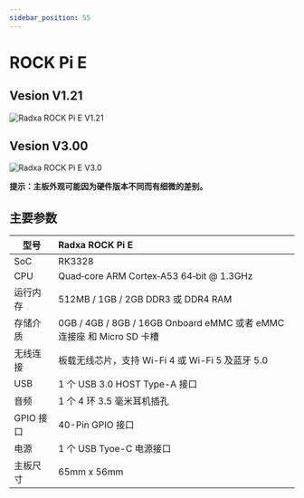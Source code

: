 ```yaml
---
sidebar_position: 55
---
```


# ROCK Pi E

## Vesion V1.21

![Radxa ROCK Pi E V1.21](/img/rockpi/pie/marked_rock_pi_e_v1210.webp)

## Vesion V3.00

![Radxa ROCK Pi E V3.0](/img/rockpi/pie/marked_rock_pi_e_v3000.webp)

**提示：主板外观可能因为硬件版本不同而有细微的差别。**

## 主要参数

| 型号     | Radxa ROCK Pi E                                                                                                    |
| -------- | :---------------------------------------------------------------------------------------------------------------- |
| SoC      | RK3328                                                                                                           |
| CPU      | Quad‑core ARM Cortex‑A53 64‑bit @ 1.3GHz                                                                      |
| 运行内存 | 512MB / 1GB / 2GB DDR3 或 DDR4 RAM                                                                                        |
| 存储介质 | 0GB / 4GB / 8GB / 16GB Onboard eMMC 或者 eMMC 连接座 和 Micro SD 卡槽                                                     |
| 无线连接 | 板载无线芯片，支持 Wi-Fi 4 或 Wi-Fi 5 及蓝牙 5.0                                                                             |
| USB      | 1 个 USB 3.0 HOST Type-A 接口 |
| 音频    | 1 个 4 环 3.5 毫米耳机插孔                                                                   |
| GPIO 接口  | 40-Pin GPIO 接口                                                                                                  |
| 电源     | 1 个 USB Tyoe-C 电源接口                                              |
| 主板尺寸 | 65mm x 56mm                                                                                                       |
